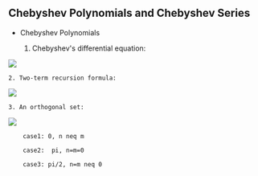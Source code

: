 ## **Chebyshev Polynomials and Chebyshev Series**
*  Chebyshev Polynomials
	
	1. Chebyshev's differential equation:

![](http://latex.codecogs.com/gif.latex?(1-x^2)y^{"}-xy^{'}+\lambda%20y=0%20,where%20-1%20\leq%20x%20\leq%201)

	2. Two-term recursion formula:

![](http://latex.codecogs.com/gif.latex?T_{n+1}(x)=2xT_n(x)-T_{n-1}(x)%20\quad%20with%20\quad%20T_0(x)=1,\quad%20T_1(x)=x)

	3. An orthogonal set:

![](http://latex.codecogs.com/gif.latex?\int_{-1}^1\frac{1}{\sqrt{1-x^2}}T_n(x)T_m(x)dx=)

		case1: 0, n neq m

		case2:  pi, n=m=0

		case3: pi/2, n=m neq 0

	